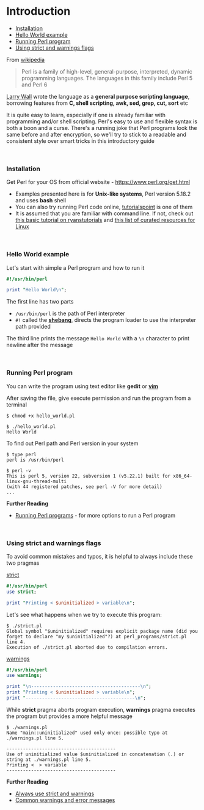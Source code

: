 # <a name="introduction"></a>Introduction

* [Installation](#installation)
* [Hello World example](#hello-world-example)
* [Running Perl program](#running-perl-program)
* [Using strict and warnings flags](#using-strict-and-warnings-flags)


From [wikipedia](https://en.wikipedia.org/wiki/Perl)
>Perl is a family of high-level, general-purpose, interpreted, dynamic programming languages. The languages in this family include Perl 5 and Perl 6

[Larry Wall](https://en.wikipedia.org/wiki/Larry_Wall) wrote the language as a **general purpose scripting language**, borrowing features from **C, shell scripting, awk, sed, grep, cut, sort** etc

It is quite easy to learn, especially if one is already familiar with programming and/or shell scripting.  Perl's easy to use and flexible syntax is both a boon and a curse. There's a running joke that Perl programs look the same before and after encryption, so we'll try to stick to a readable and consistent style over smart tricks in this introductory guide

<br>

### <a name="installation"></a>Installation

Get Perl for your OS from official website - https://www.perl.org/get.html

* Examples presented here is for **Unix-like systems**, Perl version 5.18.2 and uses **bash** shell
* You can also try running Perl code online, [tutorialspoint](https://www.tutorialspoint.com/execute_perl_online.php) is one of them
* It is assumed that you are familiar with command line. If not, check out [this basic tutorial on ryanstutorials](https://ryanstutorials.net/linuxtutorial/) and [this list of curated resources for Linux](https://github.com/learnbyexample/scripting_course/blob/master/Linux_curated_resources.md)

<br>

### <a name="hello-world-example"></a>Hello World example

Let's start with simple a Perl program and how to run it

```perl
#!/usr/bin/perl

print "Hello World\n";
```

The first line has two parts

* `/usr/bin/perl` is the path of Perl interpreter
* `#!` called the **[shebang](https://en.wikipedia.org/wiki/Shebang_(Unix))**, directs the program loader to use the interpreter path provided

The third line prints the message `Hello World` with a `\n` character to print newline after the message

<br>

### <a name="running-perl-program"></a>Running Perl program

You can write the program using text editor like **gedit** or **[vim](http://yannesposito.com/Scratch/en/blog/Learn-Vim-Progressively/)**

After saving the file, give execute permission and run the program from a terminal

```
$ chmod +x hello_world.pl

$ ./hello_world.pl 
Hello World
```

To find out Perl path and Perl version in your system

```
$ type perl
perl is /usr/bin/perl

$ perl -v
This is perl 5, version 22, subversion 1 (v5.22.1) built for x86_64-linux-gnu-thread-multi
(with 44 registered patches, see perl -V for more detail)
...
```

**Further Reading**

* [Running Perl programs](https://perldoc.perl.org/perlintro.html#Running-Perl-programs) - for more options to run a Perl program

<br>

### <a name="using-strict-and-warnings-flags"></a>Using strict and warnings flags

To avoid common mistakes and typos, it is helpful to always include these two pragmas

[strict](https://perldoc.perl.org/strict.html)

```perl
#!/usr/bin/perl
use strict;

print "Printing < $uninitialized > variable\n";
```
Let's see what happens when we try to execute this program:

```
$ ./strict.pl
Global symbol "$uninitialized" requires explicit package name (did you forget to declare "my $uninitialized"?) at perl_programs/strict.pl line 4.
Execution of ./strict.pl aborted due to compilation errors.
```

[warnings](https://perldoc.perl.org/warnings.html)

```perl
#!/usr/bin/perl
use warnings;

print "\n----------------------------------------\n";
print "Printing < $uninitialized > variable\n";
print "----------------------------------------\n";
```
While **strict** pragma aborts program execution, **warnings** pragma executes the program but provides a more helpful message

```
$ ./warnings.pl
Name "main::uninitialized" used only once: possible typo at ./warnings.pl line 5.

----------------------------------------
Use of uninitialized value $uninitialized in concatenation (.) or string at ./warnings.pl line 5.
Printing <  > variable
----------------------------------------
```

**Further Reading**

* [Always use strict and warnings](https://perlmaven.com/always-use-strict-and-use-warnings)
* [Common warnings and error messages](https://perlmaven.com/common-warnings-and-error-messages)


